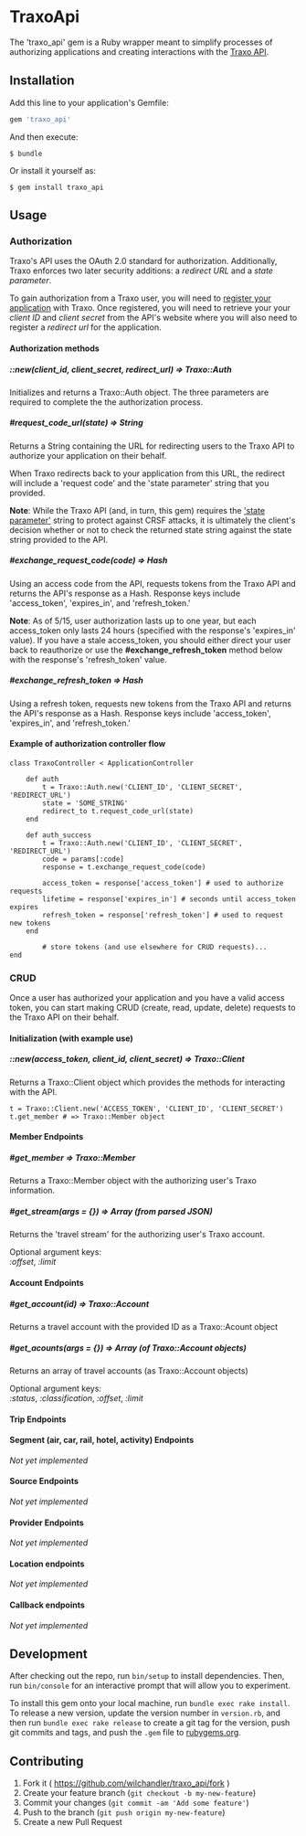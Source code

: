 # TraxoApi

The 'traxo_api' gem is a Ruby wrapper meant to simplify processes of authorizing applications and creating interactions with the [Traxo API](https://developer.traxo.com).

## Installation

Add this line to your application's Gemfile:

```ruby
gem 'traxo_api'
```

And then execute:

    $ bundle

Or install it yourself as:

    $ gem install traxo_api

## Usage

### Authorization
Traxo's API uses the OAuth 2.0 standard for authorization. Additionally, Traxo enforces two later security additions: a _redirect URL_ and a _state parameter_.

To gain authorization from a Traxo user, you will need to [register your application](https://developer.traxo.com/signup) with Traxo.  Once registered, you will need to retrieve your your _client ID_ and _client secret_ from the API's website where you will also need to register a _redirect url_ for the application.

#### Authorization methods

##### ::new(client_id, client_secret, redirect_url) => Traxo::Auth
Initializes and returns a Traxo::Auth object. The three parameters are required to complete the the authorization process.

##### \#request_code_url(state) => String
Returns a String containing the URL for redirecting users to the Traxo API to authorize your application on their behalf.

When Traxo redirects back to your application from this URL, the redirect will include a 'request code' and the 'state parameter' string that you provided.

__Note__: While the Traxo API (and, in turn, this gem) requires the ['state parameter'](http://www.thread-safe.com/2014/05/the-correct-use-of-state-parameter-in.html) string to protect against CRSF attacks, it is ultimately the client's decision whether or not to check the returned state string against the state string provided to the API.

##### \#exchange_request_code(code) => Hash
Using an access code from the API, requests tokens from the Traxo API and returns the API's response as a Hash.  Response keys include 'access_token', 'expires_in', and 'refresh_token.'

__Note__: As of 5/15, user authorization lasts up to one year, but each access_token only lasts 24 hours (specified with the response's 'expires_in' value). If you have a stale access_token, you should either direct your user back to reauthorize or use the __\#exchange_refresh_token__ method below with the response's 'refresh_token' value.

##### \#exchange_refresh_token => Hash
Using a refresh token, requests new tokens from the Traxo API and returns the API's response as a Hash.  Response keys include 'access_token', 'expires_in', and 'refresh_token.'



#### Example of authorization controller flow
```
class TraxoController < ApplicationController

	def auth
	    t = Traxo::Auth.new('CLIENT_ID', 'CLIENT_SECRET', 'REDIRECT_URL')
	    state = 'SOME_STRING'
	    redirect_to t.request_code_url(state)
	end
	
	def auth_success
	    t = Traxo::Auth.new('CLIENT_ID', 'CLIENT_SECRET', 'REDIRECT_URL')
	    code = params[:code]
	    response = t.exchange_request_code(code)
	    
	    access_token = response['access_token'] # used to authorize requests
	    lifetime = response['expires_in'] # seconds until access_token expires
	    refresh_token = response['refresh_token'] # used to request new tokens
	end
	
		# store tokens (and use elsewhere for CRUD requests)...
end

```


### CRUD
Once a user has authorized your application and you have a valid access token, you can start making CRUD (create, read, update, delete) requests to the Traxo API on their behalf.

#### Initialization (with example use)

##### ::new(access_token, client_id, client_secret) => Traxo::Client
Returns a Traxo::Client object which provides the methods for interacting with the API.

```
t = Traxo::Client.new('ACCESS_TOKEN', 'CLIENT_ID', 'CLIENT_SECRET')
t.get_member # => Traxo::Member object
```

#### Member Endpoints
##### \#get_member => Traxo::Member
Returns a Traxo::Member object with the authorizing user's Traxo information.

##### \#get_stream(args = {}) => Array (from parsed JSON)
Returns the 'travel stream' for the authorizing user's Traxo account.  

Optional argument keys:  
_:offset_, _:limit_


#### Account Endpoints

##### \#get_account(id) => Traxo::Account
Returns a travel account with the provided ID as a Traxo::Acount object

##### \#get_acounts(args = {}) => Array (of Traxo::Account objects)
Returns an array of travel accounts (as Traxo::Account objects)

Optional argument keys:  
_:status_, _:classification_, _:offset_, _:limit_


#### Trip Endpoints



#### Segment (air, car, rail, hotel, activity) Endpoints
_Not yet implemented_

#### Source Endpoints
_Not yet implemented_

#### Provider Endpoints
_Not yet implemented_

#### Location endpoints
_Not yet implemented_

#### Callback endpoints
_Not yet implemented_


## Development

After checking out the repo, run `bin/setup` to install dependencies. Then, run `bin/console` for an interactive prompt that will allow you to experiment.

To install this gem onto your local machine, run `bundle exec rake install`. To release a new version, update the version number in `version.rb`, and then run `bundle exec rake release` to create a git tag for the version, push git commits and tags, and push the `.gem` file to [rubygems.org](https://rubygems.org).

## Contributing

1. Fork it ( https://github.com/wilchandler/traxo_api/fork )
2. Create your feature branch (`git checkout -b my-new-feature`)
3. Commit your changes (`git commit -am 'Add some feature'`)
4. Push to the branch (`git push origin my-new-feature`)
5. Create a new Pull Request
